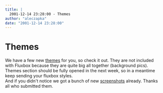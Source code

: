 ```yaml
---
title: |
  2001-12-14 23:28:00 - Themes
author: "aleczapka"
date: "2001-12-14 23:28:00"
---
```


# Themes

We have a few new <a href="/themes.php">themes</a> for you, so check it out. They are not included with Fluxbox because they are quite big all together (background pics).<br>
Themes section should be fully opened in the next week, so in a meantime keep sending your fluxbox styles.<br>
And if you didn't notice we got a bunch of new <a href="/screenshots.php">screenshots</a> already. Thanks all who submitted them.



